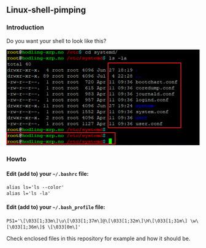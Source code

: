 ## Linux-shell-pimping

### Introduction
Do you want your shell to look like this?

![screen](https://github.com/jonaagenilsen/Linux-shell-pimping/blob/master/linux_shell.png)

### Howto

#### Edit (add to) your `~/.bashrc` file:
```
alias ls='ls --color'
alias l='ls -la'
```

#### Edit (add to) your `~/.bash_profile` file:
```
PS1='\[\033[1;33m\]\u\[\033[1;37m\]@\[\033[1;32m\]\H\[\033[1;31m\] \w\[\033[1;36m\]$ \[\033[0m\]'
```

Check enclosed files in this repository for example and how it should be.
